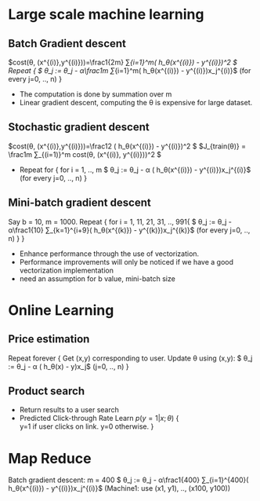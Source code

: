 # Large scale machine learning

## Batch Gradient descent

$cost(θ, (x^{(i)},y^{(i)}))=\frac1{2m} ∑_{i=1}^m( h_θ(x^{(i)}) - y^{(i)})^2 $
Repeat {
  $ θ_j := θ\_j - α\frac1m  ∑_{i=1}^m( h\_θ(x^{(i)}) - y^{(i)})x_j^{(i)}$
  (for every j=0, .., n)
}

-   The computation is done by summation over m
-   Linear gradient descent, computing the θ is expensive for large dataset.

## Stochastic gradient descent

$cost(θ, (x^{(i)},y^{(i)}))=\frac12 ( h_θ(x^{(i)}) - y^{(i)})^2 $
$J_{train(θ)} = \frac1m ∑\_{(i=1)}^m cost(θ, (x^{(i)}, y^{(i)}))^2 $

-   Repeat for {
      for i = 1, .., m
      $ θ_j := θ\_j - α ( h_θ(x^{(i)}) - y^{(i)})x_j^{(i)}$
      (for every j=0, .., n)
    }

## Mini-batch gradient descent
Say b = 10, m = 1000.
Repeat {
  for i = 1, 11, 21, 31, .., 991{
    $ θ_j := θ\_j - α\frac1{10}  ∑_{k=1}^{i+9}( h\_θ(x^{(k)}) - y^{(k)})x_j^{(k)}$
    (for every j=0, .., n)
  }
}

- Enhance performance through the use of vectorization.
- Performance improvements will only be noticed if we have a good vectorization implementation
- need an assumption for b value, mini-batch size

# Online Learning

## Price estimation
  Repeat forever {
    Get (x,y) corresponding to user.
    Update θ using (x,y):
      $ θ_j := θ\_j - α ( h\_θ(x) - y)x_j$
      (j=0, .., n)
  }

## Product search
  - Return results to a user search
  - Predicted Click-through Rate
    Learn $p(y=1|x;θ)$
    {  
      y=1 if user clicks on link.
      y=0 otherwise.
    }

# Map Reduce

Batch gradient descent:
m = 400
$ θ_j := θ\_j - α\frac1{400}  ∑_{i=1}^{400}( h\_θ(x^{(i)}) - y^{(i)})x_j^{(i)}$
(Machine1: use (x1, y1), .., (x100, y100))
 

